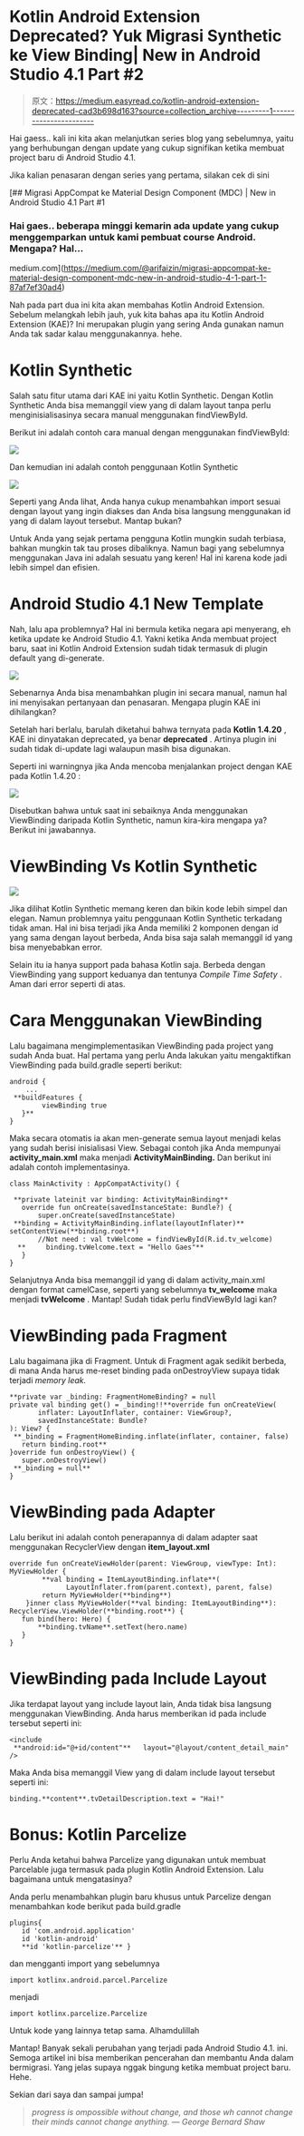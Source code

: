 # Kotlin Android Extension Deprecated? Yuk Migrasi Synthetic ke View Binding| New in Android Studio 4.1 Part #2

> 原文：<https://medium.easyread.co/kotlin-android-extension-deprecated-cad3b698d163?source=collection_archive---------1----------------------->

Hai gaess.. kali ini kita akan melanjutkan series blog yang sebelumnya, yaitu yang berhubungan dengan update yang cukup signifikan ketika membuat project baru di Android Studio 4.1.

Jika kalian penasaran dengan series yang pertama, silakan cek di sini

[](https://medium.com/@arifaizin/migrasi-appcompat-ke-material-design-component-mdc-new-in-android-studio-4-1-part-1-87af7ef30ad4) [## Migrasi AppCompat ke Material Design Component (MDC) | New in Android Studio 4.1 Part #1

### Hai gaes.. beberapa minggi kemarin ada update yang cukup menggemparkan untuk kami pembuat course Android. Mengapa? Hal…

medium.com](https://medium.com/@arifaizin/migrasi-appcompat-ke-material-design-component-mdc-new-in-android-studio-4-1-part-1-87af7ef30ad4) 

Nah pada part dua ini kita akan membahas Kotlin Android Extension. Sebelum melangkah lebih jauh, yuk kita bahas apa itu Kotlin Android Extension (KAE)? Ini merupakan plugin yang sering Anda gunakan namun Anda tak sadar kalau menggunakannya. hehe.

# Kotlin Synthetic

Salah satu fitur utama dari KAE ini yaitu Kotlin Synthetic. Dengan Kotlin Synthetic Anda bisa memanggil view yang di dalam layout tanpa perlu menginisialisasinya secara manual menggunakan findViewById.

Berikut ini adalah contoh cara manual dengan menggunakan findViewById:

![](img/67077a42cc15bf5cf555530b886316ca.png)

Dan kemudian ini adalah contoh penggunaan Kotlin Synthetic

![](img/210644ee2be026069da2125181f7a380.png)

Seperti yang Anda lihat, Anda hanya cukup menambahkan import sesuai dengan layout yang ingin diakses dan Anda bisa langsung menggunakan id yang di dalam layout tersebut. Mantap bukan?

Untuk Anda yang sejak pertama pengguna Kotlin mungkin sudah terbiasa, bahkan mungkin tak tau proses dibaliknya. Namun bagi yang sebelumnya menggunakan Java ini adalah sesuatu yang keren! Hal ini karena kode jadi lebih simpel dan efisien.

# Android Studio 4.1 New Template

Nah, lalu apa problemnya? Hal ini bermula ketika negara api menyerang, eh ketika update ke Android Studio 4.1\. Yakni ketika Anda membuat project baru, saat ini Kotlin Android Extension sudah tidak termasuk di plugin default yang di-generate.

![](img/9cd91500b4362b71018ba70720b61403.png)

Sebenarnya Anda bisa menambahkan plugin ini secara manual, namun hal ini menyisakan pertanyaan dan penasaran. Mengapa plugin KAE ini dihilangkan?

Setelah hari berlalu, barulah diketahui bahwa ternyata pada **Kotlin 1.4.20** , KAE ini dinyatakan deprecated, ya benar **deprecated** . Artinya plugin ini sudah tidak di-update lagi walaupun masih bisa digunakan.

Seperti ini warningnya jika Anda mencoba menjalankan project dengan KAE pada Kotlin 1.4.20 :

![](img/c11bfac504a46a3ba6327ee4688f3444.png)

Disebutkan bahwa untuk saat ini sebaiknya Anda menggunakan ViewBinding daripada Kotlin Synthetic, namun kira-kira mengapa ya? Berikut ini jawabannya.

# ViewBinding Vs Kotlin Synthetic

![](img/9a8099770d8be6737d978bd63d1bbaa6.png)

Jika dilihat Kotlin Synthetic memang keren dan bikin kode lebih simpel dan elegan. Namun problemnya yaitu penggunaan Kotlin Synthetic terkadang tidak aman. Hal ini bisa terjadi jika Anda memiliki 2 komponen dengan id yang sama dengan layout berbeda, Anda bisa saja salah memanggil id yang bisa menyebabkan error.

Selain itu ia hanya support pada bahasa Kotlin saja. Berbeda dengan ViewBinding yang support keduanya dan tentunya *Compile Time Safety* . Aman dari error seperti di atas.

# Cara Menggunakan ViewBinding

Lalu bagaimana mengimplementasikan ViewBinding pada project yang sudah Anda buat. Hal pertama yang perlu Anda lakukan yaitu mengaktifkan ViewBinding pada build.gradle seperti berikut:

```
android {
    ...
 **buildFeatures {
        viewBinding true
   }**
}
```

Maka secara otomatis ia akan men-generate semua layout menjadi kelas yang sudah berisi inisialisasi View. Sebagai contoh jika Anda mempunyai **activity_main.xml** maka menjadi **ActivityMainBinding.** Dan berikut ini adalah contoh implementasinya.

```
class MainActivity : AppCompatActivity() {

 **private lateinit var binding: ActivityMainBinding** 
   override fun onCreate(savedInstanceState: Bundle?) {
       super.onCreate(savedInstanceState)
 **binding = ActivityMainBinding.inflate(layoutInflater)**       setContentView(**binding.root**)
       //Not need : val tvWelcome = findViewById(R.id.tv_welcome) 
  **     binding.tvWelcome.text = "Hello Gaes"**
   }
}
```

Selanjutnya Anda bisa memanggil id yang di dalam activity_main.xml dengan format camelCase, seperti yang sebelumnya **tv_welcome** maka menjadi **tvWelcome** . Mantap! Sudah tidak perlu findViewById lagi kan?

# ViewBinding pada Fragment

Lalu bagaimana jika di Fragment. Untuk di Fragment agak sedikit berbeda, di mana Anda harus me-reset binding pada onDestroyView supaya tidak terjadi *memory leak.*

```
**private var _binding: FragmentHomeBinding? = null
private val binding get() = _binding!!**override fun onCreateView(
       inflater: LayoutInflater, container: ViewGroup?,
       savedInstanceState: Bundle?
): View? {
 **_binding = FragmentHomeBinding.inflate(inflater, container, false)
   return binding.root**
}override fun onDestroyView() {
   super.onDestroyView()
 **_binding = null**
}
```

# ViewBinding pada Adapter

Lalu berikut ini adalah contoh penerapannya di dalam adapter saat menggunakan RecyclerView dengan **item_layout.xml**

```
override fun onCreateViewHolder(parent: ViewGroup, viewType: Int): MyViewHolder {
        **val binding = ItemLayoutBinding.inflate**(
              LayoutInflater.from(parent.context), parent, false)
        return MyViewHolder(**binding**)
    }inner class MyViewHolder(**val binding: ItemLayoutBinding**): RecyclerView.ViewHolder(**binding.root**) {
   fun bind(hero: Hero) {
       **binding.tvName**.setText(hero.name)
   }
}
```

# ViewBinding pada Include Layout

Jika terdapat layout yang include layout lain, Anda tidak bisa langsung menggunakan ViewBinding. Anda harus memberikan id pada include tersebut seperti ini:

```
<include 
 **android:id="@+id/content"**   layout="@layout/content_detail_main" />
```

Maka Anda bisa memanggil View yang di dalam include layout tersebut seperti ini:

```
binding.**content**.tvDetailDescription.text = "Hai!"
```

# Bonus: Kotlin Parcelize

Perlu Anda ketahui bahwa Parcelize yang digunakan untuk membuat Parcelable juga termasuk pada plugin Kotlin Android Extension. Lalu bagaimana untuk mengatasinya?

Anda perlu menambahkan plugin baru khusus untuk Parcelize dengan menambahkan kode berikut pada build.gradle

```
plugins{
   id 'com.android.application'
   id 'kotlin-android'
   **id 'kotlin-parcelize'** }
```

dan mengganti import yang sebelumnya

```
import kotlinx.android.parcel.Parcelize
```

menjadi

```
import kotlinx.parcelize.Parcelize
```

Untuk kode yang lainnya tetap sama. Alhamdulillah

Mantap! Banyak sekali perubahan yang terjadi pada Android Studio 4.1\. ini. Semoga artikel ini bisa memberikan pencerahan dan membantu Anda dalam bermigrasi. Yang jelas supaya nggak bingung ketika membuat project baru. Hehe.

Sekian dari saya dan sampai jumpa!

> *progress is ompossible without change, and those wh cannot change their minds cannot change anything. — George Bernard Shaw*